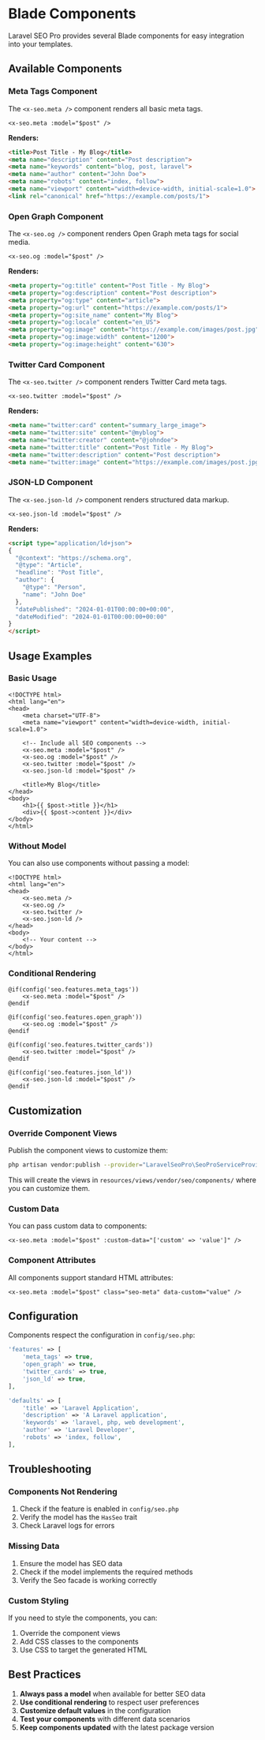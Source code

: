 # Blade Components

Laravel SEO Pro provides several Blade components for easy integration into your templates.

## Available Components

### Meta Tags Component

The `<x-seo.meta />` component renders all basic meta tags.

```blade
<x-seo.meta :model="$post" />
```

**Renders:**
```html
<title>Post Title - My Blog</title>
<meta name="description" content="Post description">
<meta name="keywords" content="blog, post, laravel">
<meta name="author" content="John Doe">
<meta name="robots" content="index, follow">
<meta name="viewport" content="width=device-width, initial-scale=1.0">
<link rel="canonical" href="https://example.com/posts/1">
```

### Open Graph Component

The `<x-seo.og />` component renders Open Graph meta tags for social media.

```blade
<x-seo.og :model="$post" />
```

**Renders:**
```html
<meta property="og:title" content="Post Title - My Blog">
<meta property="og:description" content="Post description">
<meta property="og:type" content="article">
<meta property="og:url" content="https://example.com/posts/1">
<meta property="og:site_name" content="My Blog">
<meta property="og:locale" content="en_US">
<meta property="og:image" content="https://example.com/images/post.jpg">
<meta property="og:image:width" content="1200">
<meta property="og:image:height" content="630">
```

### Twitter Card Component

The `<x-seo.twitter />` component renders Twitter Card meta tags.

```blade
<x-seo.twitter :model="$post" />
```

**Renders:**
```html
<meta name="twitter:card" content="summary_large_image">
<meta name="twitter:site" content="@myblog">
<meta name="twitter:creator" content="@johndoe">
<meta name="twitter:title" content="Post Title - My Blog">
<meta name="twitter:description" content="Post description">
<meta name="twitter:image" content="https://example.com/images/post.jpg">
```

### JSON-LD Component

The `<x-seo.json-ld />` component renders structured data markup.

```blade
<x-seo.json-ld :model="$post" />
```

**Renders:**
```html
<script type="application/ld+json">
{
  "@context": "https://schema.org",
  "@type": "Article",
  "headline": "Post Title",
  "author": {
    "@type": "Person",
    "name": "John Doe"
  },
  "datePublished": "2024-01-01T00:00:00+00:00",
  "dateModified": "2024-01-01T00:00:00+00:00"
}
</script>
```

## Usage Examples

### Basic Usage

```blade
<!DOCTYPE html>
<html lang="en">
<head>
    <meta charset="UTF-8">
    <meta name="viewport" content="width=device-width, initial-scale=1.0">
    
    <!-- Include all SEO components -->
    <x-seo.meta :model="$post" />
    <x-seo.og :model="$post" />
    <x-seo.twitter :model="$post" />
    <x-seo.json-ld :model="$post" />
    
    <title>My Blog</title>
</head>
<body>
    <h1>{{ $post->title }}</h1>
    <div>{{ $post->content }}</div>
</body>
</html>
```

### Without Model

You can also use components without passing a model:

```blade
<!DOCTYPE html>
<html lang="en">
<head>
    <x-seo.meta />
    <x-seo.og />
    <x-seo.twitter />
    <x-seo.json-ld />
</head>
<body>
    <!-- Your content -->
</body>
</html>
```

### Conditional Rendering

```blade
@if(config('seo.features.meta_tags'))
    <x-seo.meta :model="$post" />
@endif

@if(config('seo.features.open_graph'))
    <x-seo.og :model="$post" />
@endif

@if(config('seo.features.twitter_cards'))
    <x-seo.twitter :model="$post" />
@endif

@if(config('seo.features.json_ld'))
    <x-seo.json-ld :model="$post" />
@endif
```

## Customization

### Override Component Views

Publish the component views to customize them:

```bash
php artisan vendor:publish --provider="LaravelSeoPro\SeoProServiceProvider" --tag="seo-views"
```

This will create the views in `resources/views/vendor/seo/components/` where you can customize them.

### Custom Data

You can pass custom data to components:

```blade
<x-seo.meta :model="$post" :custom-data="['custom' => 'value']" />
```

### Component Attributes

All components support standard HTML attributes:

```blade
<x-seo.meta :model="$post" class="seo-meta" data-custom="value" />
```

## Configuration

Components respect the configuration in `config/seo.php`:

```php
'features' => [
    'meta_tags' => true,
    'open_graph' => true,
    'twitter_cards' => true,
    'json_ld' => true,
],

'defaults' => [
    'title' => 'Laravel Application',
    'description' => 'A Laravel application',
    'keywords' => 'laravel, php, web development',
    'author' => 'Laravel Developer',
    'robots' => 'index, follow',
],
```

## Troubleshooting

### Components Not Rendering

1. Check if the feature is enabled in `config/seo.php`
2. Verify the model has the `HasSeo` trait
3. Check Laravel logs for errors

### Missing Data

1. Ensure the model has SEO data
2. Check if the model implements the required methods
3. Verify the Seo facade is working correctly

### Custom Styling

If you need to style the components, you can:

1. Override the component views
2. Add CSS classes to the components
3. Use CSS to target the generated HTML

## Best Practices

1. **Always pass a model** when available for better SEO data
2. **Use conditional rendering** to respect user preferences
3. **Customize default values** in the configuration
4. **Test your components** with different data scenarios
5. **Keep components updated** with the latest package version
